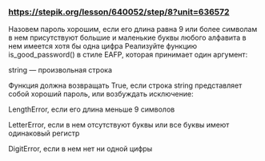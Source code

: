 ### https://stepik.org/lesson/640052/step/8?unit=636572

Назовем пароль хорошим, если его длина равна 9 или более символам в нем присутствуют большие и маленькие буквы любого алфавита в нем имеется хотя бы одна цифра
Реализуйте функцию is_good_password() в стиле EAFP, которая принимает один аргумент:


string — произвольная строка


Функция должна возвращать True, если строка string представляет собой хороший пароль, или возбуждать исключение:

LengthError, если его длина меньше 9 символов

LetterError, если в нем отсутствуют буквы или все буквы имеют одинаковый регистр

DigitError, если в нем нет ни одной цифры
